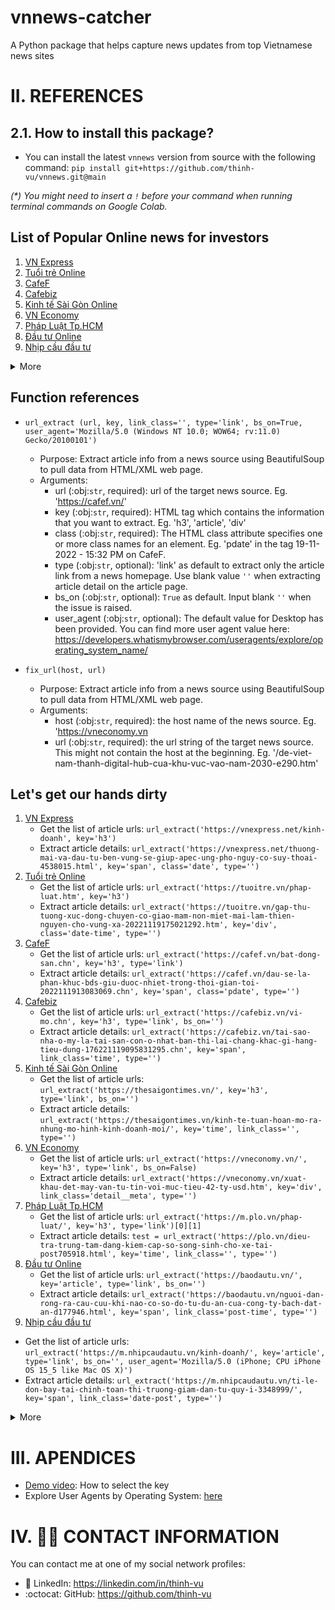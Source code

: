 # vnnews-catcher
A Python package that helps capture news updates from top Vietnamese news sites

# II. REFERENCES
## 2.1. How to install this package?
- You can install the latest `vnnews` version from source with the following command:
`pip install git+https://github.com/thinh-vu/vnnews.git@main`

_(*) You might need to insert a `!` before your command when running terminal commands on Google Colab._

## List of Popular Online news for investors
1. [VN Express](https://vnexpress.net/)
2. [Tuổi trẻ Online](https://tuoitre.vn/)
3. [CafeF](https://cafef.vn/)
4. [Cafebiz](https://cafebiz.vn/)
5. [Kinh tế Sài Gòn Online](https://thesaigontimes.vn/)
6. [VN Economy](https://vneconomy.vn/)
7. [Pháp Luật Tp.HCM](https://plo.vn/)
8. [Đầu tư Online](https://baodautu.vn/)
9. [Nhịp cầu đầu tư](https://nhipcaudautu.vn/)
<details>
    <summary> More</summary>
       10. [Diễn đàn doanh nghiệp](https://diendandoanhnghiep.vn/)
       11. [Diễn đàn kinh tế Việt Nam - Vietnamnet](https://vef.vn/)
       12. [Forbes Việt Nam](https://forbes.vn/)
       13. [Vietstock](https://vietstock.vn/)
       14. [Tin nhanh chứng khoán](https://www.tinnhanhchungkhoan.vn/)
       15. [Cafe Land](https://cafeland.vn/)
       16. [Kenh14](https://kenh14.vn/)
       17. [Dân trí](https://dantri.com.vn/)
       18. [Thanh niên](https://thanhnien.vn/)
       19. [Vietnamnet](http://vietnamnet.vn/)
       20. [Nhân dân điện tử](http://www.nhandan.com.vn/)
       21. [Lao động](http://laodong.com.vn/)
       22. [Đời sống & pháp luật](http://www.doisongphapluat.com/)
</details>

## Function references

- `url_extract (url, key, link_class='', type='link', bs_on=True, user_agent='Mozilla/5.0 (Windows NT 10.0; WOW64; rv:11.0) Gecko/20100101')`
    - Purpose: Extract article info from a news source using BeautifulSoup to pull data from HTML/XML web page.
    - Arguments:
      - url (:obj:`str`, required): url of the target news source. Eg. 'https://cafef.vn/'
      - key (:obj:`str`, required): HTML tag which contains the information that you want to extract. Eg. 'h3', 'article', 'div'
      - class (:obj:`str`, required): The HTML class attribute specifies one or more class names for an element. Eg. 'pdate' in the tag <span class="pdate">19-11-2022 - 15:32 PM </span> on CafeF.
      - type (:obj:`str`, optional): 'link' as default to extract only the article link from a news homepage. Use blank value `''` when extracting article detail on the article page.
      - bs_on (:obj:`str`, optional): `True` as default. Input blank `''` when the issue is raised.
      - user_agent (:obj:`str`, optional): The default value for Desktop has been provided. You can find more user agent value here: https://developers.whatismybrowser.com/useragents/explore/operating_system_name/

- `fix_url(host, url)`
  - Purpose: Extract article info from a news source using BeautifulSoup to pull data from HTML/XML web page.
  - Arguments:
    - host (:obj:`str`, required): the host name of the news source. Eg. 'https://vneconomy.vn
    - url (:obj:`str`, required): the url string of the target news source. This might not contain the host at the beginning. Eg. '/de-viet-nam-thanh-digital-hub-cua-khu-vuc-vao-nam-2030-e290.htm'

## Let's get our hands dirty
1. [VN Express](https://vnexpress.net/)
   - Get the list of article urls: `url_extract('https://vnexpress.net/kinh-doanh', key='h3')`
   - Extract article details: `url_extract('https://vnexpress.net/thuong-mai-va-dau-tu-ben-vung-se-giup-apec-ung-pho-nguy-co-suy-thoai-4538015.html', key='span', class='date', type='')`
2. [Tuổi trẻ Online](https://tuoitre.vn/)
   - Get the list of article urls: `url_extract('https://tuoitre.vn/phap-luat.htm', key='h3')`
   - Extract article details: `url_extract('https://tuoitre.vn/gap-thu-tuong-xuc-dong-chuyen-co-giao-mam-non-miet-mai-lam-thien-nguyen-cho-vung-xa-20221119175021292.htm', key='div', class='date-time', type='')`
3. [CafeF](https://cafef.vn/)
   - Get the list of article urls:  `url_extract('https://cafef.vn/bat-dong-san.chn', key='h3', type='link')`
   - Extract article details: `url_extract('https://cafef.vn/dau-se-la-phan-khuc-bds-giu-duoc-nhiet-trong-thoi-gian-toi-2022111913083069.chn', key='span', class='pdate', type='')`
4. [Cafebiz](https://cafebiz.vn/)
   - Get the list of article urls:  `url_extract('https://cafebiz.vn/vi-mo.chn', key='h3', type='link', bs_on='')`
   - Extract article details: `url_extract('https://cafebiz.vn/tai-sao-nha-o-my-la-tai-san-con-o-nhat-ban-thi-lai-chang-khac-gi-hang-tieu-dung-176221119095831295.chn', key='span', link_class='time', type='')`
5. [Kinh tế Sài Gòn Online](https://thesaigontimes.vn/)
   - Get the list of article urls:  `url_extract('https://thesaigontimes.vn/', key='h3', type='link', bs_on='')`
   - Extract article details: `url_extract('https://thesaigontimes.vn/kinh-te-tuan-hoan-mo-ra-nhung-mo-hinh-kinh-doanh-moi/', key='time', link_class='', type='')`
6. [VN Economy](https://vneconomy.vn/)
   - Get the list of article urls:  `url_extract('https://vneconomy.vn/', key='h3', type='link', bs_on=False)`
   - Extract article details: `url_extract('https://vneconomy.vn/xuat-khau-det-may-van-tu-tin-voi-muc-tieu-42-ty-usd.htm', key='div', link_class='detail__meta', type='')`
7. [Pháp Luật Tp.HCM](https://plo.vn/)
   - Get the list of article urls:  `url_extract('https://m.plo.vn/phap-luat/', key='h3', type='link')[0][1]`
   - Extract article details: `test = url_extract('https://plo.vn/dieu-tra-trung-tam-dang-kiem-cap-so-song-sinh-cho-xe-tai-post705918.html', key='time', link_class='', type='')`
8. [Đầu tư Online](https://baodautu.vn/)
   - Get the list of article urls:  `url_extract('https://baodautu.vn/', key='article', type='link', bs_on='')`
   - Extract article details: `url_extract('https://baodautu.vn/nguoi-dan-rong-ra-cau-cuu-khi-nao-co-so-do-tu-du-an-cua-cong-ty-bach-dat-an-d177946.html', key='span', link_class='post-time', type='')`
9.  [Nhịp cầu đầu tư](https://nhipcaudautu.vn/)
   - Get the list of article urls:  `url_extract('https://m.nhipcaudautu.vn/kinh-doanh/', key='article', type='link', bs_on='', user_agent='Mozilla/5.0 (iPhone; CPU iPhone OS 15_5 like Mac OS X)')`
   - Extract article details: `url_extract('https://m.nhipcaudautu.vn/ti-le-don-bay-tai-chinh-toan-thi-truong-giam-dan-tu-quy-i-3348999/', key='span', link_class='date-post', type='')`

<details>
    <summary> More</summary>
      1.  [Diễn đàn doanh nghiệp](https://diendandoanhnghiep.vn/)
      - Get the list of article urls:  `url_extract('https://diendandoanhnghiep.vn/', key='h3', type='link', bs_on='')`
      - Extract article details: `url_extract('https://diendandoanhnghiep.vn/https-diendandoanhnghiep-vn-dien-mat-troi-mai-nha-can-hoan-thien-co-che-ho-tro-doanh-nghiep-phat-trien-225626-html-e313.html', key='span', link_class='created_time', type='')`
      1.  [Diễn đàn kinh tế Việt Nam - Vietnamnet](https://vef.vn/)
      - Get the list of article urls:  `url_extract('https://vef.vn/diem-nong/', key='article', type='link', bs_on='')`
      - Extract article details: ``
      1.  [Forbes Việt Nam](https://forbes.vn/)
      - Get the list of article urls:  `url_extract('https://forbes.vn', key='h3', type='link', bs_on='')`
      - Extract article details: `url_extract('https://forbes.vn/m-village-cua-nguyen-hai-ninh-xay-lang-trong-pho/', key='div', link_class='forbes-single__heading-time', type='')`
      1.  [Vietstock](https://vietstock.vn/)
      - Get the list of article urls:  `url_extract('https://vietstock.vn/', key='h4', type='link', bs_on='')`
      - Extract article details: `url_extract('https://vietstock.vn/2022/11/thieu-hut-iphone-14-nguoi-dung-viet-lua-chon-iphone-doi-cu-4264-1017483.htm', key='span', link_class='date', type='')`
      1.  [Tin nhanh chứng khoán](https://www.tinnhanhchungkhoan.vn/)
      - Get the list of article urls: Doesn't work `url_extract('https://m.tinnhanhchungkhoan.vn/', key='h2', type='link', bs_on='')`
      - Extract article details: `url_extract('https://www.tinnhanhchungkhoan.vn/big-trends-sau-con-mua-troi-lai-sang-post310328.html', key='time', link_class='', type='')`
      1.  [Cafe Land](https://cafeland.vn/)
      - Get the list of article urls:  `url_extract('https://cafeland.vn/', key='h3', type='link', bs_on='')`
      - Extract article details: `url_extract('https://cafeland.vn/phan-tich/bien-doi-khi-hau-dang-leo-thang-nhung-doanh-nghiep-chu-yeu-doi-pho-114941.html', key='div', link_class='info-date right', type='')`
      1.  [Kenh14](https://kenh14.vn/)
      - Get the list of article urls:  `url_extract('https://m.kenh14.vn/doi-song.chn', key='h3', type='link')`
      - Extract article details: `url_extract('https://m.kenh14.vn/phia-sau-nhung-gen-z-okela-co-luc-that-bai-co-luc-khong-on-lam-nhung-chua-bao-gio-ngung-no-luc-20221119153833146.chn', key='span', link_class='kbwcm-time', type='')`
      1.  [Dân trí](https://dantri.com.vn/)
      - Get the list of article urls:  `url_extract('https://dantri.com.vn/', key='h3', type='link', bs_on='')`
      - Extract article details: `url_extract('https://dantri.com.vn/the-gioi/moscow-cao-buoc-ukraine-kich-dong-xung-dot-quan-su-nga-nato-20221119145209276.htm', key='time', link_class='author-time', type='')`
      1.  [Thanh niên](https://thanhnien.vn/)
      - Get the list of article urls:  ``
      - Extract article details: ``
      1.  [Vietnamnet](http://vietnamnet.vn/)
      - Get the list of article urls:  ``
      - Extract article details: ``
      1.  [Nhân dân điện tử](http://www.nhandan.com.vn/)
      - Get the list of article urls:  ``
      - Extract article details: ``
      1.  [Lao động](http://laodong.com.vn/)
      - Get the list of article urls:  ``
      - Extract article details: ``
      1.  [Đời sống & pháp luật](http://www.doisongphapluat.com/)
      - Get the list of article urls:  ``
      - Extract article details: ``
</details>

# III. APENDICES
- [Demo video](https://youtu.be/S_Jx_TgSTTw): How to select the key 
- Explore User Agents by Operating System: [here](https://developers.whatismybrowser.com/useragents/explore/operating_system_name/)

# IV. 🙋‍♂️ CONTACT INFORMATION
You can contact me at one of my social network profiles:

- 💼 LinkedIn: https://linkedin.com/in/thinh-vu
- :octocat: GitHub: https://github.com/thinh-vu
